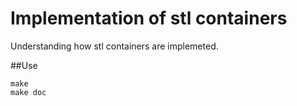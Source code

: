 Implementation of stl containers
================================

Understanding how stl containers are implemeted.

##Use
```
make
make doc
```
